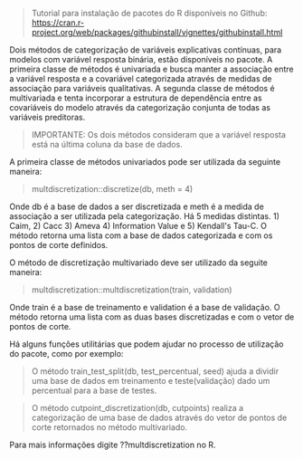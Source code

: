 > Tutorial para instalação de pacotes do R disponíveis no Github: https://cran.r-project.org/web/packages/githubinstall/vignettes/githubinstall.html

Dois métodos de categorização de variáveis explicativas contínuas, para modelos com variável resposta binária, estão disponíveis no pacote. A primeira classe de métodos é univariada e busca manter a associação entre a variável resposta e a covariável categorizada através de medidas de associação para variáveis qualitativas. A segunda classe de métodos é multivariada e tenta incorporar a estrutura de dependência entre as covariáveis do modelo através da categorização conjunta de todas as variáveis preditoras.

> IMPORTANTE: Os dois métodos consideram que a variável resposta está na última coluna da base de dados.

A primeira classe de métodos univariados pode ser utilizada da seguinte maneira:


> multdiscretization::discretize(db, meth = 4)

Onde db é a base de dados a ser discretizada e meth é a medida de associação a ser utilizada pela categorização. Há 5 medidas distintas. 1) Caim, 
2) Cacc 3) Ameva 4) Information Value e 5) Kendall's Tau-C. O método retorna uma lista com a base de dados categorizada e com os pontos de corte definidos.

O método de discretização multivariado deve ser utilizado da seguite maneira:

> multdiscretization::multdiscretization(train, validation)

Onde train é a base de treinamento e validation é a base de validação. O método retorna uma lista com as duas bases discretizadas e com o vetor de pontos de corte.


Há alguns funções utilitárias que podem ajudar no processo de utilização do pacote, como por exemplo:

> O método train_test_split(db, test_percentual, seed) ajuda a dividir uma base de dados em treinamento e teste(validação) dado um percentual para
a base de testes.

> O método cutpoint_discretization(db, cutpoints) realiza a categorização de uma base de dados através do vetor de pontos de corte retornados no método multivariado.


Para mais informações digite ??multdiscretization no R.


